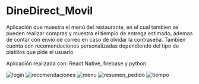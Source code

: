 # DineDirect_Movil
Aplicación que muestra el menú del restaurante, en el cual tambien se pueden realizar compras y muestra el tiempio de entrega estimado, ademas de contar con envio de correo en caso de olvidar la contraseña. Tambien cuenta con recomendaciones personalizadas dependiendo del tipo de platillos que pide el usuario

Aplicación realizada con: React Native, firebase y python

![login](https://github.com/JJM3RLIN/DineDirect_Movil/assets/86682929/d751316f-f726-4448-baa2-16767fc7061f)
![recomendaciones](https://github.com/JJM3RLIN/DineDirect_Movil/assets/86682929/8425ad56-1b38-4a54-82f1-b2125750cc83)
![menu](https://github.com/JJM3RLIN/DineDirect_Movil/assets/86682929/91709ada-3407-4841-8ee7-57833a3b4771)
![resumen_pedido](https://github.com/JJM3RLIN/DineDirect_Movil/assets/86682929/aac64385-23ea-4498-819a-4a46b70cdf10)
![tiempo](https://github.com/JJM3RLIN/DineDirect_Movil/assets/86682929/7a21de94-f1d3-4d65-8246-05aa53312e17)
